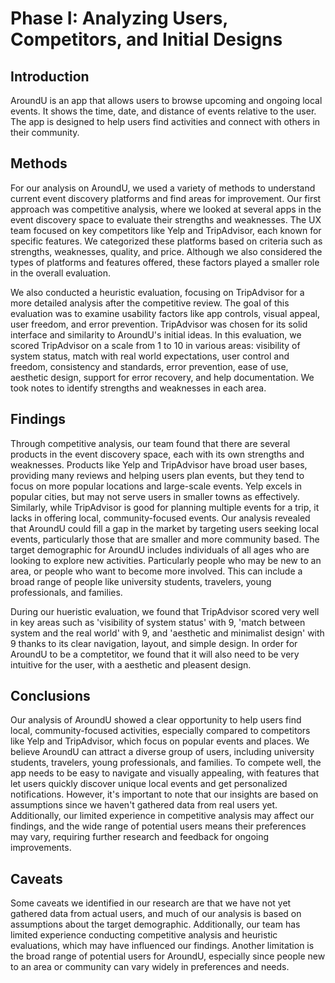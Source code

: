 # Phase I: Analyzing Users, Competitors, and Initial Designs

## Introduction

AroundU is an app that allows users to browse upcoming and ongoing local events. It shows the time, date, and distance of events relative to the user. The app is designed to help users find activities and connect with others in their community.

## Methods

For our analysis on AroundU, we used a variety of methods to understand current event discovery platforms and find areas for improvement. Our first approach was competitive analysis, where we looked at several apps in the event discovery space to evaluate their strengths and weaknesses. The UX team focused on key competitors like Yelp and TripAdvisor, each known for specific features. We categorized these platforms based on criteria such as strengths, weaknesses, quality, and price. Although we also considered the types of platforms and features offered, these factors played a smaller role in the overall evaluation. 

  

We also conducted a heuristic evaluation, focusing on TripAdvisor for a more detailed analysis after the competitive review. The goal of this evaluation was to examine usability factors like app controls, visual appeal, user freedom, and error prevention. TripAdvisor was chosen for its solid interface and similarity to AroundU's initial ideas. In this evaluation, we scored TripAdvisor on a scale from 1 to 10 in various areas: visibility of system status, match with real world expectations, user control and freedom, consistency and standards, error prevention, ease of use, aesthetic design, support for error recovery, and help documentation. We took notes to identify strengths and weaknesses in each area. 

## Findings

Through competitive analysis, our team found that there are several products in the event discovery space, each with its own strengths and weaknesses. Products like Yelp and TripAdvisor have broad user bases, providing many reviews and helping users plan events, but they tend to focus on more popular locations and large-scale events. Yelp excels in popular cities, but may not serve users in smaller towns as effectively. Similarly, while TripAdvisor is good for planning multiple events for a trip, it lacks in offering local, community-focused events. Our analysis revealed that AroundU could fill a gap in the market by targeting users seeking local events, particularly those that are smaller and more community based. The target demographic for AroundU includes individuals of all ages who are looking to explore new activities. Particularly people who may be new to an area, or people who want to become more involved. This can include a broad range of people like university students, travelers, young professionals, and families.

During our hueristic evaluation, we found that TripAdvisor scored very well in key areas such as 'visibility of system status' with 9, 'match between system and the real world' with 9, and 'aesthetic and minimalist design' with 9 thanks to its clear navigation, layout, and simple design. In order for AroundU to be a comptetitor, we found that it will also need to be very intuitive for the user, with a aesthetic and pleasent design.

## Conclusions

Our analysis of AroundU showed a clear opportunity to help users find local, community-focused activities, especially compared to competitors like Yelp and TripAdvisor, which focus on popular events and places. We believe AroundU can attract a diverse group of users, including university students, travelers, young professionals, and families. To compete well, the app needs to be easy to navigate and visually appealing, with features that let users quickly discover unique local events and get personalized notifications. However, it's important to note that our insights are based on assumptions since we haven't gathered data from real users yet. Additionally, our limited experience in competitive analysis may affect our findings, and the wide range of potential users means their preferences may vary, requiring further research and feedback for ongoing improvements.

## Caveats

Some caveats we identified in our research are that we have not yet gathered data from actual users, and much of our analysis is based on assumptions about the target demographic. Additionally, our team has limited experience conducting competitive analysis and heuristic evaluations, which may have influenced our findings. Another limitation is the broad range of potential users for AroundU, especially since people new to an area or community can vary widely in preferences and needs.
